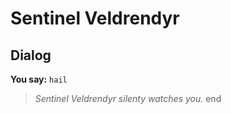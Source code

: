 # Sentinel Veldrendyr


## Dialog

**You say:** `hail`



>*Sentinel Veldrendyr silenty watches you.*
end
